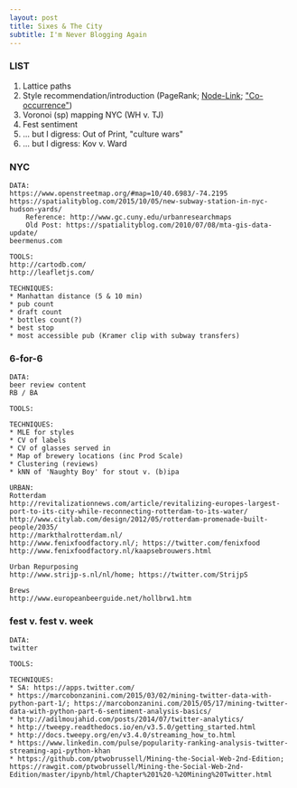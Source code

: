 ```yaml
---
layout: post
title: Sixes & The City
subtitle: I'm Never Blogging Again
---
```


### LIST

1. Lattice paths
2. Style recommendation/introduction (PageRank; [Node-Link](https://bl.ocks.org/mbostock/4062045); ["Co-occurrence"](https://bost.ocks.org/mike/miserables/))
3. Voronoi (sp) mapping NYC (WH v. TJ)
4. Fest sentiment
5. ... but I digress: Out of Print, "culture wars"
6. ... but I digress: Kov v. Ward

### NYC

	DATA:
	https://www.openstreetmap.org/#map=10/40.6983/-74.2195
	https://spatialityblog.com/2015/10/05/new-subway-station-in-nyc-hudson-yards/
		Reference: http://www.gc.cuny.edu/urbanresearchmaps
		Old Post: https://spatialityblog.com/2010/07/08/mta-gis-data-update/
	beermenus.com	
		
	TOOLS:
	http://cartodb.com/
	http://leafletjs.com/
	
	TECHNIQUES:
	* Manhattan distance (5 & 10 min)
	* pub count
	* draft count
	* bottles count(?)
	* best stop
	* most accessible pub (Kramer clip with subway transfers)


### 6-for-6

	DATA:
	beer review content
	RB / BA
	
	TOOLS:
	
	TECHNIQUES:
	* MLE for styles
	* CV of labels
	* CV of glasses served in 
	* Map of brewery locations (inc Prod Scale)
	* Clustering (reviews)
	* kNN of 'Naughty Boy' for stout v. (b)ipa
	 
	URBAN:
	Rotterdam
	http://revitalizationnews.com/article/revitalizing-europes-largest-port-to-its-city-while-reconnecting-rotterdam-to-its-water/
	http://www.citylab.com/design/2012/05/rotterdam-promenade-built-people/2035/
	http://markthalrotterdam.nl/
	http://www.fenixfoodfactory.nl/; https://twitter.com/fenixfood
	http://www.fenixfoodfactory.nl/kaapsebrouwers.html
	
	Urban Repurposing
	http://www.strijp-s.nl/nl/home; https://twitter.com/StrijpS

	Brews
	http://www.europeanbeerguide.net/hollbrw1.htm


### fest v. fest v. week

	DATA:
	twitter
	
	TOOLS:
	
	TECHNIQUES:
	* SA: https://apps.twitter.com/
	* https://marcobonzanini.com/2015/03/02/mining-twitter-data-with-python-part-1/; https://marcobonzanini.com/2015/05/17/mining-twitter-data-with-python-part-6-sentiment-analysis-basics/
	* http://adilmoujahid.com/posts/2014/07/twitter-analytics/
	* http://tweepy.readthedocs.io/en/v3.5.0/getting_started.html
	* http://docs.tweepy.org/en/v3.4.0/streaming_how_to.html
	* https://www.linkedin.com/pulse/popularity-ranking-analysis-twitter-streaming-api-python-khan
	* https://github.com/ptwobrussell/Mining-the-Social-Web-2nd-Edition; https://rawgit.com/ptwobrussell/Mining-the-Social-Web-2nd-Edition/master/ipynb/html/Chapter%201%20-%20Mining%20Twitter.html
